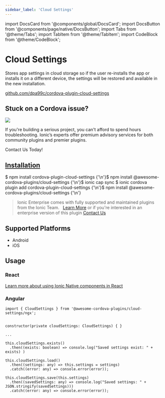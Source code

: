 ```yaml
---
sidebar_label: 'Cloud Settings'
---
```


import DocsCard from '@components/global/DocsCard';
import DocsButton from '@components/page/native/DocsButton';
import Tabs from '@theme/Tabs';
import TabItem from '@theme/TabItem';
import CodeBlock from '@theme/CodeBlock';

# Cloud Settings

Stores app settings in cloud storage so if the user re-installs the app or installs it on a different device, the settings will be restored and available in the new installation.

<p>
  <a href="https://github.com/dpa99c/cordova-plugin-cloud-settings" target="_blank" rel="noopener" className="git-link">github.com/dpa99c/cordova-plugin-cloud-settings</a>
</p>

<h2>Stuck on a Cordova issue?</h2>
<DocsCard
  className="cordova-ee-card"
  header="Don't waste precious time on plugin issues."
  href="https://ionicframework.com/sales?product_of_interest=Ionic%20Native"
>
  <div>
    <img src="/docs/icons/native-cordova-bot.png" className="cordova-ee-img" />
    <p>If you're building a serious project, you can't afford to spend hours troubleshooting. Ionic’s experts offer premium advisory services for both community plugins and premier plugins.</p>
    <DocsButton className="native-ee-detail">Contact Us Today!</DocsButton>
  </div>
</DocsCard>

<h2 id="installation">
  <a href="#installation">Installation</a>
</h2>
<Tabs
  groupId="runtime"
  defaultValue="Capacitor"
  values={[
    { value: 'Capacitor', label: 'Capacitor' },
    { value: 'Cordova', label: 'Cordova' },
    { value: 'Enterprise', label: 'Enterprise' },
  ]}
>
  <TabItem value="Capacitor">
    <CodeBlock className="language-shell">
      $ npm install cordova-plugin-cloud-settings {'\n'}$ npm install @awesome-cordova-plugins/cloud-settings {'\n'}$
      ionic cap sync
    </CodeBlock>
  </TabItem>
  <TabItem value="Cordova">
    <CodeBlock className="language-shell">
      $ ionic cordova plugin add cordova-plugin-cloud-settings {'\n'}$ npm install
      @awesome-cordova-plugins/cloud-settings {'\n'}
    </CodeBlock>
  </TabItem>
  <TabItem value="Enterprise">
    <blockquote>
      Ionic Enterprise comes with fully supported and maintained plugins from the Ionic Team. &nbsp;
      <a className="btn" href="https://ionic.io/docs/premier-plugins">Learn More</a> or if you're interested in an enterprise version of this plugin <a className="btn" href="https://ionicframework.com/sales?product_of_interest=Ionic%20Enterprise%20Engine">Contact Us</a>
    </blockquote>
  </TabItem>
</Tabs>

## Supported Platforms

- Android
- iOS

## Usage

### React

[Learn more about using Ionic Native components in React](../native-community.md#react)

### Angular

```tsx
import { CloudSettings } from '@awesome-cordova-plugins/cloud-settings/ngx';


constructor(private cloudSettings: CloudSettings) { }

...

this.cloudSettings.exists()
  .then((exists: boolean) => console.log("Saved settings exist: " + exists) )

this.cloudSettings.load()
  .then((settings: any) => this.settings = settings)
  .catch((error: any) => console.error(error));

this.cloudSettings.save(this.settings)
  .then((savedSettings: any) => console.log("Saved settings: " + JSON.stringify(savedSettings)))
  .catch((error: any) => console.error(error));

```
